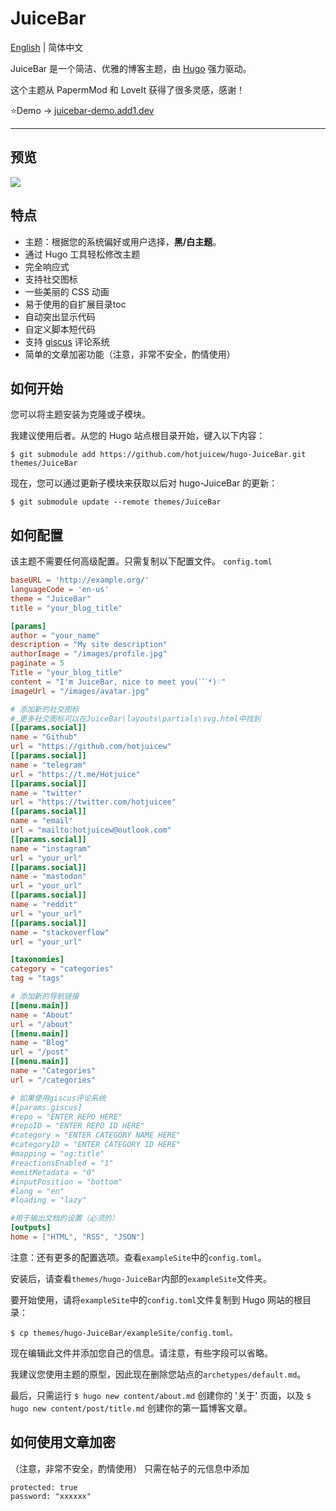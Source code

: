 # JuiceBar
[English](https://github.com/hotjuicew/hugo-juicebar/tree/master/README.md) | 简体中文

JuiceBar 是一个简洁、优雅的博客主题，由 [Hugo](https://gohugo.io) 强力驱动。

这个主题从 PapermMod 和 LoveIt 获得了很多灵感，感谢！

⭐Demo → [juicebar-demo.add1.dev](https://juicebar-demo.add1.dev)

---
## 预览
![](https://github.com/hotjuicew/hugo-JuiceBar/blob/master/images/screenshot.png)
## 特点

- 主题：根据您的系统偏好或用户选择，**黑/白主题**。
- 通过 Hugo 工具轻松修改主题
- 完全响应式
- 支持社交图标
- 一些美丽的 CSS 动画
- 易于使用的自扩展目录toc
- 自动突出显示代码
- 自定义脚本短代码
- 支持 [giscus](https://giscus.app/) 评论系统
- 简单的文章加密功能（注意，非常不安全，酌情使用）

## 如何开始

您可以将主题安装为克隆或子模块。

我建议使用后者。从您的 Hugo 站点根目录开始，键入以下内容：

```
$ git submodule add https://github.com/hotjuicew/hugo-JuiceBar.git themes/JuiceBar
```

现在，您可以通过更新子模块来获取以后对 hugo-JuiceBar 的更新：

```
$ git submodule update --remote themes/JuiceBar
```

## 如何配置

该主题不需要任何高级配置。只需复制以下配置文件。
`config.toml`
```toml
baseURL = 'http://example.org/' 
languageCode = 'en-us'
theme = "JuiceBar"
title = "your_blog_title"

[params]
author = "your_name"
description = "My site description"
authorImage = "/images/profile.jpg"
paginate = 5 
Title = "your_blog_title"
content = "I'm JuiceBar, nice to meet you(ˊ˘ˋ*)♡"
imageUrl = "/images/avatar.jpg"

# 添加新的社交图标
# 更多社交图标可以在JuiceBar\layouts\partials\svg.html中找到
[[params.social]]
name = "Github"
url = "https://github.com/hotjuicew"
[[params.social]]
name = "telegram"
url = "https://t.me/Hotjuice"
[[params.social]]
name = "twitter"
url = "https://twitter.com/hotjuicee"
[[params.social]]
name = "email"
url = "mailto:hotjuicew@outlook.com"
[[params.social]]
name = "instagram"
url = "your_url"
[[params.social]]
name = "mastodon"
url = "your_url"
[[params.social]]
name = "reddit"
url = "your_url"
[[params.social]]
name = "stackoverflow"
url = "your_url"

[taxonomies]
category = "categories"
tag = "tags"

# 添加新的导航链接
[[menu.main]]
name = "About"
url = "/about"
[[menu.main]]
name = "Blog"
url = "/post"
[[menu.main]]
name = "Categories"
url = "/categories"

# 如果使用giscus评论系统
#[params.giscus]
#repo = "ENTER REPO HERE"
#repoID = "ENTER REPO ID HERE"
#category = "ENTER CATEGORY NAME HERE"
#categoryID = "ENTER CATEGORY ID HERE"
#mapping = "og:title"
#reactionsEnabled = "1"
#emitMetadata = "0"
#inputPosition = "bottom"
#lang = "en"
#loading = "lazy"

#用于输出文档的设置（必须的）
[outputs]
home = ["HTML", "RSS", "JSON"]
```


注意：还有更多的配置选项。查看`exampleSite`中的`config.toml`。

安装后，请查看`themes/hugo-JuiceBar`内部的`exampleSite`文件夹。

要开始使用，请将`exampleSite`中的`config.toml`文件复制到 Hugo 网站的根目录：

```
$ cp themes/hugo-JuiceBar/exampleSite/config.toml。
```

现在编辑此文件并添加您自己的信息。请注意，有些字段可以省略。

我建议您使用主题的原型，因此现在删除您站点的`archetypes/default.md`。

最后，只需运行 `$ hugo new content/about.md` 创建你的 '关于' 页面，以及 `$ hugo new content/post/title.md` 创建你的第一篇博客文章。

## 如何使用文章加密
（注意，非常不安全，酌情使用）
只需在帖子的元信息中添加
```
protected: true
password: "xxxxxx"
```

